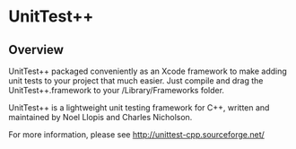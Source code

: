 # UnitTest++

## Overview

UnitTest++ packaged conveniently as an Xcode framework to make adding unit tests to your project that much easier. Just compile and drag the UnitTest++.framework to your /Library/Frameworks folder.

UnitTest++ is a lightweight unit testing framework for C++, written and maintained by Noel Llopis and Charles Nicholson.

For more information, please see http://unittest-cpp.sourceforge.net/